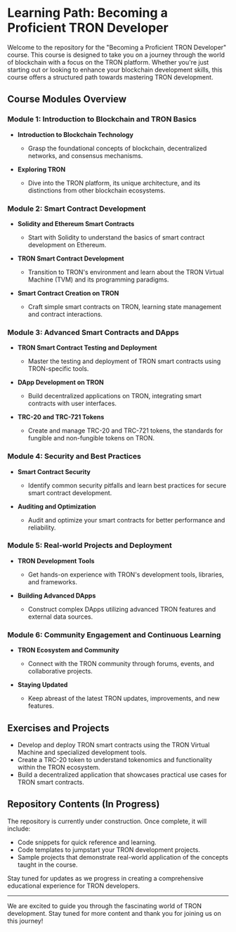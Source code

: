 # Learning Path: Becoming a Proficient TRON Developer

Welcome to the repository for the "Becoming a Proficient TRON Developer" course. This course is designed to take you on a journey through the world of blockchain with a focus on the TRON platform. Whether you're just starting out or looking to enhance your blockchain development skills, this course offers a structured path towards mastering TRON development.

## Course Modules Overview

### Module 1: Introduction to Blockchain and TRON Basics

- **Introduction to Blockchain Technology**
  - Grasp the foundational concepts of blockchain, decentralized networks, and consensus mechanisms.

- **Exploring TRON**
  - Dive into the TRON platform, its unique architecture, and its distinctions from other blockchain ecosystems.

### Module 2: Smart Contract Development

- **Solidity and Ethereum Smart Contracts**
  - Start with Solidity to understand the basics of smart contract development on Ethereum.

- **TRON Smart Contract Development**
  - Transition to TRON's environment and learn about the TRON Virtual Machine (TVM) and its programming paradigms.

- **Smart Contract Creation on TRON**
  - Craft simple smart contracts on TRON, learning state management and contract interactions.

### Module 3: Advanced Smart Contracts and DApps

- **TRON Smart Contract Testing and Deployment**
  - Master the testing and deployment of TRON smart contracts using TRON-specific tools.

- **DApp Development on TRON**
  - Build decentralized applications on TRON, integrating smart contracts with user interfaces.

- **TRC-20 and TRC-721 Tokens**
  - Create and manage TRC-20 and TRC-721 tokens, the standards for fungible and non-fungible tokens on TRON.

### Module 4: Security and Best Practices

- **Smart Contract Security**
  - Identify common security pitfalls and learn best practices for secure smart contract development.

- **Auditing and Optimization**
  - Audit and optimize your smart contracts for better performance and reliability.

### Module 5: Real-world Projects and Deployment

- **TRON Development Tools**
  - Get hands-on experience with TRON's development tools, libraries, and frameworks.

- **Building Advanced DApps**
  - Construct complex DApps utilizing advanced TRON features and external data sources.

### Module 6: Community Engagement and Continuous Learning

- **TRON Ecosystem and Community**
  - Connect with the TRON community through forums, events, and collaborative projects.

- **Staying Updated**
  - Keep abreast of the latest TRON updates, improvements, and new features.

## Exercises and Projects

- Develop and deploy TRON smart contracts using the TRON Virtual Machine and specialized development tools.
- Create a TRC-20 token to understand tokenomics and functionality within the TRON ecosystem.
- Build a decentralized application that showcases practical use cases for TRON smart contracts.

## Repository Contents (In Progress)

The repository is currently under construction. Once complete, it will include:

- Code snippets for quick reference and learning.
- Code templates to jumpstart your TRON development projects.
- Sample projects that demonstrate real-world application of the concepts taught in the course.

Stay tuned for updates as we progress in creating a comprehensive educational experience for TRON developers.

---

We are excited to guide you through the fascinating world of TRON development. Stay tuned for more content and thank you for joining us on this journey!

